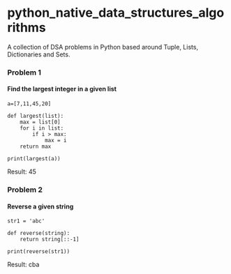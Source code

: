 # python_native_data_structures_algorithms
A collection of DSA problems in Python based around Tuple, Lists, Dictionaries and Sets.

### Problem 1
#### Find the largest integer in a given list
```
a=[7,11,45,20]

def largest(list):
    max = list[0]
    for i in list:
        if i > max:
            max = i
    return max
    
print(largest(a))
```
Result: 45


### Problem 2
#### Reverse a given string
```
str1 = 'abc'

def reverse(string):
    return string[::-1]
    
print(reverse(str1))
```
Result: cba
